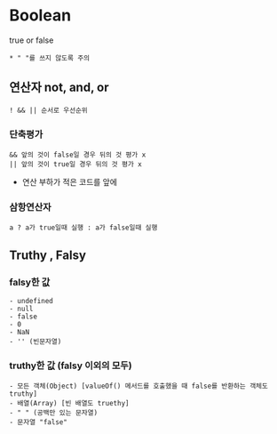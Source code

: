 # Boolean

true or false

`* " "를 쓰지 않도록 주의`

## 연산자 not, and, or

```
! && || 순서로 우선순위
```

### 단축평가

```
&& 앞의 것이 false일 경우 뒤의 것 평가 x
|| 앞의 것이 true일 경우 뒤의 것 평가 x

```

- 연산 부하가 적은 코드를 앞에

### 삼항연산자

```
a ? a가 true일때 실행 : a가 false일때 실행
```

## Truthy , Falsy

### falsy한 값

```
- undefined
- null
- false
- 0
- NaN
- '' (빈문자열)
```

### truthy한 값 (falsy 이외의 모두)

```
- 모든 객체(Object) [valueOf() 메서드를 호출했을 때 false를 반환하는 객체도 truthy]
- 배열(Array) [빈 배열도 truethy]
- " " (공백만 있는 문자열)
- 문자열 "false"
```

